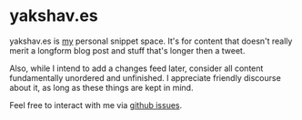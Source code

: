 # yakshav.es

yakshav.es is [my](http://skade.me/about) personal snippet space. It's for content that doesn't really merit a longform blog post and stuff that's longer then a tweet.

Also, while I intend to add a changes feed later, consider all content fundamentally unordered and unfinished. I appreciate friendly discourse about it, as long as these things are kept in mind.

Feel free to interact with me via [github issues](http://github.com/skade/yakshav.es/issues).